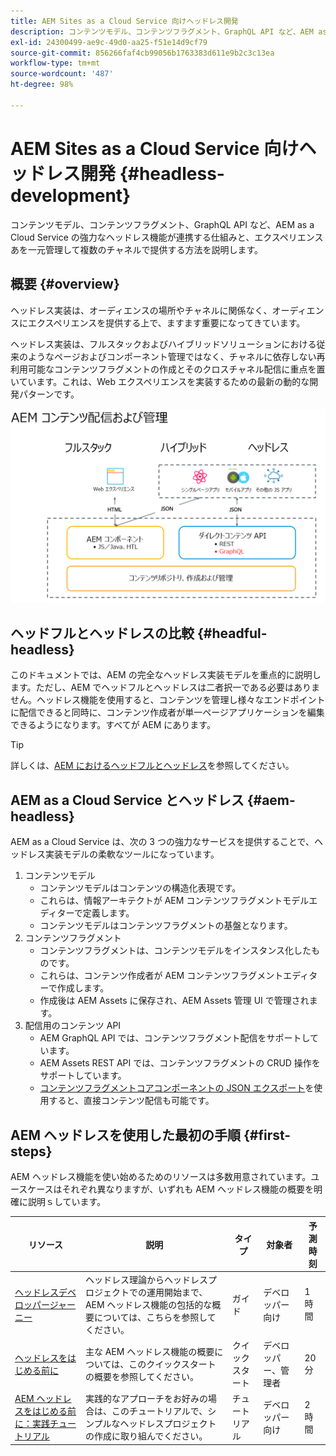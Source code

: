 ```yaml
---
title: AEM Sites as a Cloud Service 向けヘッドレス開発
description: コンテンツモデル、コンテンツフラグメント、GraphQL API など、AEM as a Cloud Service の強力なヘッドレス機能が連携する仕組みと、エクスペリエンスあを一元管理して複数のチャネルで提供する方法を説明します。
exl-id: 24300499-ae9c-49d0-aa25-f51e14d9cf79
source-git-commit: 856266faf4cb99056b1763383d611e9b2c3c13ea
workflow-type: tm+mt
source-wordcount: '487'
ht-degree: 98%

---
```



# AEM Sites as a Cloud Service 向けヘッドレス開発 {#headless-development}

コンテンツモデル、コンテンツフラグメント、GraphQL API など、AEM as a Cloud Service の強力なヘッドレス機能が連携する仕組みと、エクスペリエンスあを一元管理して複数のチャネルで提供する方法を説明します。

## 概要 {#overview}

ヘッドレス実装は、オーディエンスの場所やチャネルに関係なく、オーディエンスにエクスペリエンスを提供する上で、ますます重要になってきています。

ヘッドレス実装は、フルスタックおよびハイブリッドソリューションにおける従来のようなページおよびコンポーネント管理ではなく、チャネルに依存しない再利用可能なコンテンツフラグメントの作成とそのクロスチャネル配信に重点を置いています。これは、Web エクスペリエンスを実装するための最新の動的な開発パターンです。

![AEM 実装モデル](assets/aem-implementation-models.png)

## ヘッドフルとヘッドレスの比較 {#headful-headless}

このドキュメントでは、AEM の完全なヘッドレス実装モデルを重点的に説明します。ただし、AEM でヘッドフルとヘッドレスは二者択一である必要はありません。ヘッドレス機能を使用すると、コンテンツを管理し様々なエンドポイントに配信できると同時に、コンテンツ作成者が単一ページアプリケーションを編集できるようになります。すべてが AEM にあります。

>[!TIP]
>
>詳しくは、[AEM におけるヘッドフルとヘッドレス](/help/implementing/developing/headful-headless.md)を参照してください。

## AEM as a Cloud Service とヘッドレス {#aem-headless}

AEM as a Cloud Service は、次の 3 つの強力なサービスを提供することで、ヘッドレス実装モデルの柔軟なツールになっています。

1. コンテンツモデル
   * コンテンツモデルはコンテンツの構造化表現です。
   * これらは、情報アーキテクトが AEM コンテンツフラグメントモデルエディターで定義します。
   * コンテンツモデルはコンテンツフラグメントの基盤となります。
1. コンテンツフラグメント
   * コンテンツフラグメントは、コンテンツモデルをインスタンス化したものです。
   * これらは、コンテンツ作成者が AEM コンテンツフラグメントエディターで作成します。
   * 作成後は AEM Assets に保存され、AEM Assets 管理 UI で管理されます。
1. 配信用のコンテンツ API
   * AEM GraphQL API では、コンテンツフラグメント配信をサポートしています。
   * AEM Assets REST API では、コンテンツフラグメントの CRUD 操作をサポートしています。
   * [コンテンツフラグメントコアコンポーネントの JSON エクスポート](https://experienceleague.adobe.com/docs/experience-manager-core-components/using/components/content-fragment-component.html)を使用すると、直接コンテンツ配信も可能です。

## AEM ヘッドレスを使用した最初の手順 {#first-steps}

AEM ヘッドレス機能を使い始めるためのリソースは多数用意されています。ユースケースはそれぞれ異なりますが、いずれも AEM ヘッドレス機能の概要を明確に説明ｓしています。

| リソース | 説明 | タイプ | 対象者 | 予測時刻 |
|---|---|---|---|---|
| [ヘッドレスデベロッパージャーニー](/help/journey-headless/developer/overview.md) | ヘッドレス理論からヘッドレスプロジェクトでの運用開始まで、AEM ヘッドレス機能の包括的な概要については、こちらを参照してください。 | ガイド | デベロッパー向け | 1 時間 |
| [ヘッドレスをはじめる前に](/help/implementing/developing/headless/getting-started/introduction.md) | 主な AEM ヘッドレス機能の概要については、このクイックスタートの概要を参照してください。 | クイックスタート | デベロッパー、管理者 | 20 分 |
| [AEM ヘッドレスをはじめる前に：実践チュートリアル](https://experienceleague.adobe.com/docs/experience-manager-learn/getting-started-with-aem-headless/graphql/multi-step/overview.html?lang=ja) | 実践的なアプローチをお好みの場合は、このチュートリアルで、シンプルなヘッドレスプロジェクトの作成に取り組んでください。 | チュートリアル | デベロッパー向け | 2 時間 |
